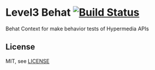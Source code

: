 Level3 Behat [![Build Status](https://travis-ci.org/level3php/behat.png?branch=master)](https://travis-ci.org/level3php/behat)
==============================

Behat Context for make behavior tests of Hypermedia APIs

License
-------

MIT, see [LICENSE](LICENSE)
